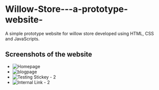 # Willow-Store---a-prototype-website-
A simple prototype website for willow store developed using HTML, CSS and JavaScripts. 

## Screenshots of the website

- ![Homepage](https://user-images.githubusercontent.com/87473741/182110575-072b5886-f54d-4173-aef9-d9a3aab08797.PNG)
- ![blogpage](https://user-images.githubusercontent.com/87473741/182110591-a3ee8f35-3f51-4373-8f63-60891fcf3375.PNG)
- ![Testing Stickey - 2](https://user-images.githubusercontent.com/87473741/182110914-2398d765-c888-4998-ac13-b7cb23412ca9.PNG)
- ![Internal Link - 2](https://user-images.githubusercontent.com/87473741/182111017-aa17abfb-7233-436c-9908-dcc0ddf4a3bb.PNG)
